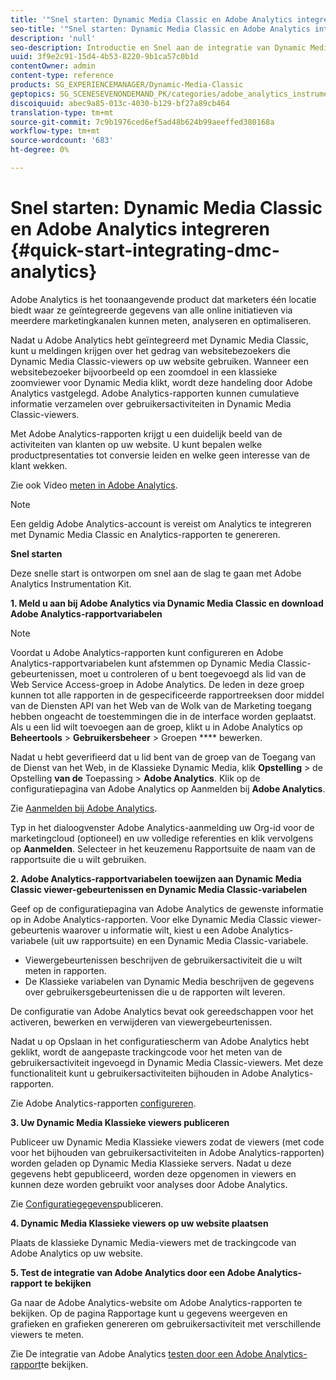 ```yaml
---
title: '"Snel starten: Dynamic Media Classic en Adobe Analytics integreren "'
seo-title: '"Snel starten: Dynamic Media Classic en Adobe Analytics integreren "'
description: 'null'
seo-description: Introductie en Snel aan de integratie van Dynamic Media Classic en Adobe Analytic om u te helpen snel aan de slag te gaan.
uuid: 3f9e2c91-15d4-4b53-8220-9b1ca57c0b1d
contentOwner: admin
content-type: reference
products: SG_EXPERIENCEMANAGER/Dynamic-Media-Classic
geptopics: SG_SCENESEVENONDEMAND_PK/categories/adobe_analytics_instrumentation_kit
discoiquuid: abec9a85-013c-4030-b129-bf27a89cb464
translation-type: tm+mt
source-git-commit: 7c9b1976ced6ef5ad48b624b99aeeffed380168a
workflow-type: tm+mt
source-wordcount: '683'
ht-degree: 0%

---
```



# Snel starten: Dynamic Media Classic en Adobe Analytics integreren {#quick-start-integrating-dmc-analytics}

Adobe Analytics is het toonaangevende product dat marketers één locatie biedt waar ze geïntegreerde gegevens van alle online initiatieven via meerdere marketingkanalen kunnen meten, analyseren en optimaliseren.

Nadat u Adobe Analytics hebt geïntegreerd met Dynamic Media Classic, kunt u meldingen krijgen over het gedrag van websitebezoekers die Dynamic Media Classic-viewers op uw website gebruiken. Wanneer een websitebezoeker bijvoorbeeld op een zoomdoel in een klassieke zoomviewer voor Dynamic Media klikt, wordt deze handeling door Adobe Analytics vastgelegd. Adobe Analytics-rapporten kunnen cumulatieve informatie verzamelen over gebruikersactiviteiten in Dynamic Media Classic-viewers.

Met Adobe Analytics-rapporten krijgt u een duidelijk beeld van de activiteiten van klanten op uw website. U kunt bepalen welke productpresentaties tot conversie leiden en welke geen interesse van de klant wekken.

Zie ook Video [meten in Adobe Analytics](https://docs.adobe.com/content/help/en/media-analytics/using/media-overview.html).

>[!NOTE]
>
>Een geldig Adobe Analytics-account is vereist om Analytics te integreren met Dynamic Media Classic en Analytics-rapporten te genereren.

**Snel starten**

Deze snelle start is ontworpen om snel aan de slag te gaan met Adobe Analytics Instrumentation Kit.

**1. Meld u aan bij Adobe Analytics via Dynamic Media Classic en download Adobe Analytics-rapportvariabelen**

>[!NOTE]
>
>Voordat u Adobe Analytics-rapporten kunt configureren en Adobe Analytics-rapportvariabelen kunt afstemmen op Dynamic Media Classic-gebeurtenissen, moet u controleren of u bent toegevoegd als lid van de Web Service Access-groep in Adobe Analytics. De leden in deze groep kunnen tot alle rapporten in de gespecificeerde rapportreeksen door middel van de Diensten API van het Web van de Wolk van de Marketing toegang hebben ongeacht de toestemmingen die in de interface worden geplaatst. Als u een lid wilt toevoegen aan de groep, klikt u in Adobe Analytics op **Beheertools** > **Gebruikersbeheer** > Groepen **** bewerken.

Nadat u hebt geverifieerd dat u lid bent van de groep van de Toegang van de Dienst van het Web, in de Klassieke Dynamic Media, klik **Opstelling** > de Opstelling **van de** Toepassing > **Adobe Analytics**. Klik op de configuratiepagina van Adobe Analytics op Aanmelden bij **Adobe Analytics**.

Zie [Aanmelden bij Adobe Analytics](log-analytics.md#log_in_to_adobe_analytics).

Typ in het dialoogvenster Adobe Analytics-aanmelding uw Org-id voor de marketingcloud (optioneel) en uw volledige referenties en klik vervolgens op **Aanmelden**. Selecteer in het keuzemenu Rapportsuite de naam van de rapportsuite die u wilt gebruiken.

**2. Adobe Analytics-rapportvariabelen toewijzen aan Dynamic Media Classic viewer-gebeurtenissen en Dynamic Media Classic-variabelen**

Geef op de configuratiepagina van Adobe Analytics de gewenste informatie op in Adobe Analytics-rapporten. Voor elke Dynamic Media Classic viewer-gebeurtenis waarover u informatie wilt, kiest u een Adobe Analytics-variabele (uit uw rapportsuite) en een Dynamic Media Classic-variabele.

* Viewergebeurtenissen beschrijven de gebruikersactiviteit die u wilt meten in rapporten.
* De Klassieke variabelen van Dynamic Media beschrijven de gegevens over gebruikersgebeurtenissen die u de rapporten wilt leveren.

De configuratie van Adobe Analytics bevat ook gereedschappen voor het activeren, bewerken en verwijderen van viewergebeurtenissen.

Nadat u op Opslaan in het configuratiescherm van Adobe Analytics hebt geklikt, wordt de aangepaste trackingcode voor het meten van de gebruikersactiviteit ingevoegd in Dynamic Media Classic-viewers. Met deze functionaliteit kunt u gebruikersactiviteiten bijhouden in Adobe Analytics-rapporten.

Zie Adobe Analytics-rapporten [configureren](configuring-analytics-reports.md#configuring_adobe_analytics_reports).

**3. Uw Dynamic Media Klassieke viewers publiceren**

Publiceer uw Dynamic Media Klassieke viewers zodat de viewers (met code voor het bijhouden van gebruikersactiviteiten in Adobe Analytics-rapporten) worden geladen op Dynamic Media Klassieke servers. Nadat u deze gegevens hebt gepubliceerd, worden deze opgenomen in viewers en kunnen deze worden gebruikt voor analyses door Adobe Analytics.

Zie [Configuratiegegevens](publishing-analytics-configuration-information.md#publishing_adobe_analytics_configuration_information)publiceren.

**4. Dynamic Media Klassieke viewers op uw website plaatsen**

Plaats de klassieke Dynamic Media-viewers met de trackingcode van Adobe Analytics op uw website.

**5. Test de integratie van Adobe Analytics door een Adobe Analytics-rapport te bekijken**

Ga naar de Adobe Analytics-website om Adobe Analytics-rapporten te bekijken. Op de pagina Rapportage kunt u gegevens weergeven en grafieken en grafieken genereren om gebruikersactiviteit met verschillende viewers te meten.

Zie De integratie van Adobe Analytics [testen door een Adobe Analytics-rapport](testing-integration-viewing-analytics-report.md#testing_the_integration_by_viewing_an_adobe_analytics_report)te bekijken.
